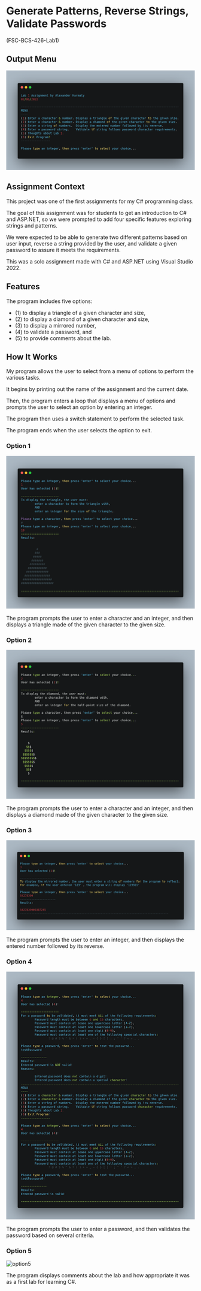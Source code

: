 # Generate Patterns, Reverse Strings, Validate Passwords

(FSC-BCS-426-Lab1)

## Output Menu

![Menu](images/carbon.png)

## Assignment Context

This project was one of the first assignments for my C# programming class.

The goal of this assignment was for students to get an introduction to C# and ASP.NET, so we were prompted to add four specific features exploring strings and patterns. 

We were expected to be able to generate two different patterns based on user input, reverse a string provided by the user, and validate a given password to assure it meets the requirements.

This was a solo assignment made with C# and ASP.NET using Visual Studio 2022.


## Features

The program includes five options: 
* (1) to display a triangle of a given character and size, 
* (2) to display a diamond of a given character and size, 
* (3) to display a mirrored number, 
* (4) to validate a password, and 
* (5) to provide comments about the lab. 


## How It Works

My program allows the user to select from a menu of options to perform the various tasks. 

It begins by printing out the name of the assignment and the current date.

Then, the program enters a loop that displays a menu of options and prompts the user to select an option by entering an integer. 

The program then uses a switch statement to perform the selected task.

The program ends when the user selects the option to exit.


### Option 1

![option1](images/carbon(1).png)

The program prompts the user to enter a character and an integer, and then displays a triangle made of the given character to the given size.

### Option 2

![option2](images/carbon(2).png)

The program prompts the user to enter a character and an integer, and then displays a diamond made of the given character to the given size.

### Option 3

![option3](images/carbon(3).png) 

The program prompts the user to enter an integer, and then displays the entered number followed by its reverse.

### Option 4

![option4](images/carbon(4).png)

The program prompts the user to enter a password, and then validates the password based on several criteria.

### Option 5

![option5](images/carbon(5).png)

The program displays comments about the lab and how appropriate it was as a first lab for learning C#.
